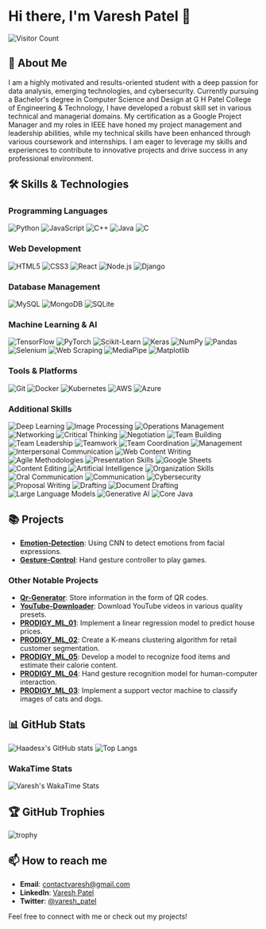 # Hi there, I'm Varesh Patel 👋

![Visitor Count](https://komarev.com/ghpvc/?username=Haadesx&color=blueviolet)

## 🚀 About Me

I am a highly motivated and results-oriented student with a deep passion for data analysis, emerging technologies, and cybersecurity. Currently pursuing a Bachelor's degree in Computer Science and Design at G H Patel College of Engineering & Technology, I have developed a robust skill set in various technical and managerial domains. My certification as a Google Project Manager and my roles in IEEE have honed my project management and leadership abilities, while my technical skills have been enhanced through various coursework and internships. I am eager to leverage my skills and experiences to contribute to innovative projects and drive success in any professional environment.


## 🛠️ Skills & Technologies

### Programming Languages
![Python](https://img.shields.io/badge/Python-3776AB?style=for-the-badge&logo=python&logoColor=white)
![JavaScript](https://img.shields.io/badge/JavaScript-F7DF1E?style=for-the-badge&logo=javascript&logoColor=black)
![C++](https://img.shields.io/badge/C++-00599C?style=for-the-badge&logo=cplusplus&logoColor=white)
![Java](https://img.shields.io/badge/Java-007396?style=for-the-badge&logo=java&logoColor=white)
![C](https://img.shields.io/badge/C-A8B9CC?style=for-the-badge&logo=c&logoColor=white)

### Web Development
![HTML5](https://img.shields.io/badge/HTML5-E34F26?style=for-the-badge&logo=html5&logoColor=white)
![CSS3](https://img.shields.io/badge/CSS3-1572B6?style=for-the-badge&logo=css3&logoColor=white)
![React](https://img.shields.io/badge/React-20232A?style=for-the-badge&logo=react&logoColor=61DAFB)
![Node.js](https://img.shields.io/badge/Node.js-339933?style=for-the-badge&logo=nodedotjs&logoColor=white)
![Django](https://img.shields.io/badge/Django-092E20?style=for-the-badge&logo=django&logoColor=white)

### Database Management
![MySQL](https://img.shields.io/badge/MySQL-4479A1?style=for-the-badge&logo=mysql&logoColor=white)
![MongoDB](https://img.shields.io/badge/MongoDB-4EA94B?style=for-the-badge&logo=mongodb&logoColor=white)
![SQLite](https://img.shields.io/badge/SQLite-003B57?style=for-the-badge&logo=sqlite&logoColor=white)

### Machine Learning & AI
![TensorFlow](https://img.shields.io/badge/TensorFlow-FF6F00?style=for-the-badge&logo=tensorflow&logoColor=white)
![PyTorch](https://img.shields.io/badge/PyTorch-EE4C2C?style=for-the-badge&logo=pytorch&logoColor=white)
![Scikit-Learn](https://img.shields.io/badge/Scikit--Learn-F7931E?style=for-the-badge&logo=scikit-learn&logoColor=white)
![Keras](https://img.shields.io/badge/Keras-D00000?style=for-the-badge&logo=keras&logoColor=white)
![NumPy](https://img.shields.io/badge/NumPy-013243?style=for-the-badge&logo=numpy&logoColor=white)
![Pandas](https://img.shields.io/badge/Pandas-150458?style=for-the-badge&logo=pandas&logoColor=white)
![Selenium](https://img.shields.io/badge/Selenium-43B02A?style=for-the-badge&logo=selenium&logoColor=white)
![Web Scraping](https://img.shields.io/badge/Web%20Scraping-3776AB?style=for-the-badge&logo=webscraping&logoColor=white)
![MediaPipe](https://img.shields.io/badge/MediaPipe-ff6600?style=for-the-badge&logo=mediapipe&logoColor=white)
![Matplotlib](https://img.shields.io/badge/Matplotlib-3776AB?style=for-the-badge&logo=matplotlib&logoColor=white)

### Tools & Platforms
![Git](https://img.shields.io/badge/Git-F05032?style=for-the-badge&logo=git&logoColor=white)
![Docker](https://img.shields.io/badge/Docker-2496ED?style=for-the-badge&logo=docker&logoColor=white)
![Kubernetes](https://img.shields.io/badge/Kubernetes-326CE5?style=for-the-badge&logo=kubernetes&logoColor=white)
![AWS](https://img.shields.io/badge/AWS-232F3E?style=for-the-badge&logo=amazonaws&logoColor=white)
![Azure](https://img.shields.io/badge/Azure-0078D4?style=for-the-badge&logo=microsoftazure&logoColor=white)

### Additional Skills
![Deep Learning](https://img.shields.io/badge/Deep%20Learning-3776AB?style=for-the-badge&logo=deeplearning&logoColor=white)
![Image Processing](https://img.shields.io/badge/Image%20Processing-3776AB?style=for-the-badge&logo=imageprocessing&logoColor=white)
![Operations Management](https://img.shields.io/badge/Operations%20Management-3776AB?style=for-the-badge&logo=operationsmanagement&logoColor=white)
![Networking](https://img.shields.io/badge/Networking-3776AB?style=for-the-badge&logo=networking&logoColor=white)
![Critical Thinking](https://img.shields.io/badge/Critical%20Thinking-3776AB?style=for-the-badge&logo=criticalthinking&logoColor=white)
![Negotiation](https://img.shields.io/badge/Negotiation-3776AB?style=for-the-badge&logo=negotiation&logoColor=white)
![Team Building](https://img.shields.io/badge/Team%20Building-3776AB?style=for-the-badge&logo=teambuilding&logoColor=white)
![Team Leadership](https://img.shields.io/badge/Team%20Leadership-3776AB?style=for-the-badge&logo=teamleadership&logoColor=white)
![Teamwork](https://img.shields.io/badge/Teamwork-3776AB?style=for-the-badge&logo=teamwork&logoColor=white)
![Team Coordination](https://img.shields.io/badge/Team%20Coordination-3776AB?style=for-the-badge&logo=teamcoordination&logoColor=white)
![Management](https://img.shields.io/badge/Management-3776AB?style=for-the-badge&logo=management&logoColor=white)
![Interpersonal Communication](https://img.shields.io/badge/Interpersonal%20Communication-3776AB?style=for-the-badge&logo=interpersonalcommunication&logoColor=white)
![Web Content Writing](https://img.shields.io/badge/Web%20Content%20Writing-3776AB?style=for-the-badge&logo=webcontentwriting&logoColor=white)
![Agile Methodologies](https://img.shields.io/badge/Agile%20Methodologies-3776AB?style=for-the-badge&logo=agilemethodologies&logoColor=white)
![Presentation Skills](https://img.shields.io/badge/Presentation%20Skills-3776AB?style=for-the-badge&logo=presentationskills&logoColor=white)
![Google Sheets](https://img.shields.io/badge/Google%20Sheets-3776AB?style=for-the-badge&logo=googlesheets&logoColor=white)
![Content Editing](https://img.shields.io/badge/Content%20Editing-3776AB?style=for-the-badge&logo=contentediting&logoColor=white)
![Artificial Intelligence](https://img.shields.io/badge/Artificial%20Intelligence-3776AB?style=for-the-badge&logo=artificialintelligence&logoColor=white)
![Organization Skills](https://img.shields.io/badge/Organization%20Skills-3776AB?style=for-the-badge&logo=organizationskills&logoColor=white)
![Oral Communication](https://img.shields.io/badge/Oral%20Communication-3776AB?style=for-the-badge&logo=oralcommunication&logoColor=white)
![Communication](https://img.shields.io/badge/Communication-3776AB?style=for-the-badge&logo=communication&logoColor=white)
![Cybersecurity](https://img.shields.io/badge/Cybersecurity-3776AB?style=for-the-badge&logo=cybersecurity&logoColor=white)
![Proposal Writing](https://img.shields.io/badge/Proposal%20Writing-3776AB?style=for-the-badge&logo=proposalwriting&logoColor=white)
![Drafting](https://img.shields.io/badge/Drafting-3776AB?style=for-the-badge&logo=drafting&logoColor=white)
![Document Drafting](https://img.shields.io/badge/Document%20Drafting-3776AB?style=for-the-badge&logo=documentdrafting&logoColor=white)
![Large Language Models](https://img.shields.io/badge/Large%20Language%20Models-3776AB?style=for-the-badge&logo=largelanguagemodels&logoColor=white)
![Generative AI](https://img.shields.io/badge/Generative%20AI-3776AB?style=for-the-badge&logo=generativeai&logoColor=white)
![Core Java](https://img.shields.io/badge/Core%20Java-3776AB?style=for-the-badge&logo=corejava&logoColor=white)

## 📚 Projects

- **[Emotion-Detection](https://github.com/Haadesx/Emotion-Detection)**: Using CNN to detect emotions from facial expressions.
- **[Gesture-Control](https://github.com/Haadesx/Gesture-Control)**: Hand gesture controller to play games.

### Other Notable Projects

- **[Qr-Generator](https://github.com/Haadesx/Qr-Generator)**: Store information in the form of QR codes.
- **[YouTube-Downloader](https://github.com/Haadesx/YouTube-Downloader)**: Download YouTube videos in various quality presets.
- **[PRODIGY_ML_01](https://github.com/Haadesx/PRODIGY_ML_01)**: Implement a linear regression model to predict house prices.
- **[PRODIGY_ML_02](https://github.com/Haadesx/PRODIGY_ML_02)**: Create a K-means clustering algorithm for retail customer segmentation.
- **[PRODIGY_ML_05](https://github.com/Haadesx/PRODIGY_ML_05)**: Develop a model to recognize food items and estimate their calorie content.
- **[PRODIGY_ML_04](https://github.com/Haadesx/PRODIGY_ML_04)**: Hand gesture recognition model for human-computer interaction.
- **[PRODIGY_ML_03](https://github.com/Haadesx/PRODIGY_ML_03)**: Implement a support vector machine to classify images of cats and dogs.

## 📊 GitHub Stats

![Haadesx's GitHub stats](https://github-readme-stats.vercel.app/api?username=Haadesx&show_icons=true&theme=radical)
![Top Langs](https://github-readme-stats.vercel.app/api/top-langs/?username=Haadesx&layout=compact&theme=radical)

### WakaTime Stats

![Varesh's WakaTime Stats](https://github-readme-stats.vercel.app/api/wakatime?username=wakatime_3a3277b9-6b7f-4647-a3cc-816c8bd7e4ac&layout=compact&theme=radical)


## 🏆 GitHub Trophies

![trophy](https://github-profile-trophy.vercel.app/?username=Varesh-Patel&theme=onedark)

## 📫 How to reach me

- **Email**: [contactvaresh@gmail.com](mailto:contactvaresh@gmail.com)
- **LinkedIn**: [Varesh Patel](https://www.linkedin.com/in/vareshpatel)
- **Twitter**: [@varesh_patel](https://x.com/varesh_patel)

Feel free to connect with me or check out my projects!
